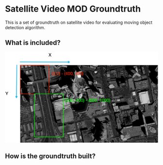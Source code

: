 # Satellite Video MOD Groundtruth

This is a set of groundtruth on satellite video for evaluating moving object detection algorithm.

## What is included?

![](/images/intro.png)
## How is the groundtruth built?

## 


